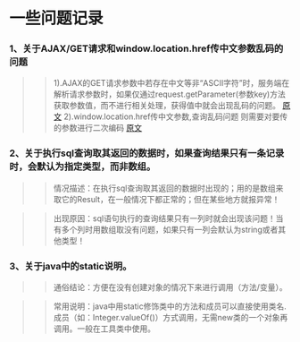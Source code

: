 # 一些问题记录

### 1、关于AJAX/GET请求和window.location.href传中文参数乱码的问题
>> 1).AJAX的GET请求参数中若存在中文等非“ASCII字符”时，服务端在解析请求参数时，如果仅通过request.getParameter(参数key)方法获取参数值，而不进行相关处理，获得值中就会出现乱码的问题。
>> [原文](https://blog.csdn.net/pursuer211/article/details/42425437)
>> 2).window.location.href传中文参数,查询乱码问题 则需要对要传的参数进行二次编码
>> [原文](https://blog.csdn.net/hllll_huang/article/details/53709314)

### 2、关于执行sql查询取其返回的数据时，如果查询结果只有一条记录时，会默认为指定类型，而非数组。
>> 情况描述：在执行sql查询取其返回的数据时出现的；用的是数组来取它的Result，在一般情况下都正常的；但在某些地方就报异常！  

>> 出现原因：sql语句执行的查询结果只有一列时就会出现该问题！当有多个列时用数组取没有问题，如果只有一列会默认为string或者其他类型！

### 3、关于java中的static说明。
>> 通俗结论：方便在没有创建对象的情况下来进行调用（方法/变量）。

>> 常用说明：java中用static修饰类中的方法和成员可以直接使用类名.成员（如：Integer.valueOf()）方式调用，无需new类的一个对象再调用。一般在工具类中使用。
